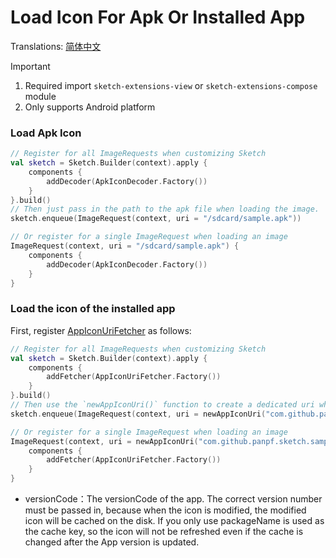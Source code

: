 # Load Icon For Apk Or Installed App

Translations: [简体中文](apk_app_icon_zh.md)

> [!IMPORTANT]
> 1. Required import `sketch-extensions-view` or `sketch-extensions-compose` module
> 2. Only supports Android platform

### Load Apk Icon

```kotlin
// Register for all ImageRequests when customizing Sketch
val sketch = Sketch.Builder(context).apply {
    components {
        addDecoder(ApkIconDecoder.Factory())
    }
}.build()
// Then just pass in the path to the apk file when loading the image.
sketch.enqueue(ImageRequest(context, uri = "/sdcard/sample.apk"))

// Or register for a single ImageRequest when loading an image
ImageRequest(context, uri = "/sdcard/sample.apk") {
    components {
        addDecoder(ApkIconDecoder.Factory())
    }
}
```

### Load the icon of the installed app

First, register [AppIconUriFetcher] as follows:

```kotlin
// Register for all ImageRequests when customizing Sketch
val sketch = Sketch.Builder(context).apply {
    components {
        addFetcher(AppIconUriFetcher.Factory())
    }
}.build()
// Then use the `newAppIconUri()` function to create a dedicated uri when loading the image.
sketch.enqueue(ImageRequest(context, uri = newAppIconUri("com.github.panpf.sketch.sample", versionCode = 1)))

// Or register for a single ImageRequest when loading an image
ImageRequest(context, uri = newAppIconUri("com.github.panpf.sketch.sample", versionCode = 1)) {
    components {
        addFetcher(AppIconUriFetcher.Factory())
    }
}
```

* versionCode：The versionCode of the app. The correct version number must be passed in, because
  when the icon is modified, the modified icon will be cached on the disk. If you only use
  packageName is used as the cache key, so the icon will not be refreshed even if the cache is
  changed after the App version is updated.

[comment]: <> (classs)


[ApkIconDecoder]: ../../sketch-extensions-core/src/androidMain/kotlin/com/github/panpf/sketch/decode/ApkIconDecoder.kt

[AppIconUriFetcher]: ../../sketch-extensions-core/src/androidMain/kotlin/com/github/panpf/sketch/fetch/AppIconUriFetcher.kt

[ImageRequest]: ../../sketch-core/src/commonMain/kotlin/com/github/panpf/sketch/request/ImageRequest.common.kt

[Sketch]: ../../sketch-core/src/commonMain/kotlin/com/github/panpf/sketch/Sketch.common.kt